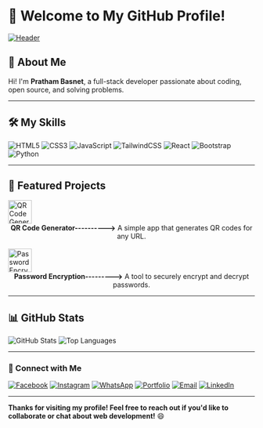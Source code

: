 # 👋 Welcome to My GitHub Profile!

[![Header](https://github.com/user-attachments/assets/ae05e736-5dc5-4ca5-a9d6-1bd66c40165f)](https://misterpratham.github.io/Pratham-Basnet/)


## 🚀 About Me
Hi! I'm **Pratham Basnet**, a full-stack developer passionate about coding, open source, and solving problems.

---

## 🛠️ My Skills

![HTML5](https://img.icons8.com/color/48/000000/html-5.png)
![CSS3](https://img.icons8.com/color/48/000000/css3.png)
![JavaScript](https://img.icons8.com/color/48/000000/javascript.png)
![TailwindCSS](https://img.icons8.com/color/48/000000/tailwindcss.png)
![React](https://img.icons8.com/color/48/react-native.png)
![Bootstrap](https://img.icons8.com/color/48/bootstrap.png)
![Python](https://img.icons8.com/color/48/000000/python.png)

---

## 🌟 Featured Projects

<a href="https://github.com/misterpratham/qrcode">
  <img src="https://github.com/user-attachments/assets/e871ba55-5711-4733-8aec-24bef40cc3a9" alt="QR Code Generator" height="48px">
</a>  
<center><b>QR Code Generator----------></b> 
A simple app that generates QR codes for any URL.  </center>
<br>  
<a href="https://github.com/misterpratham/Password-Encryption">
  <img src="https://github.com/user-attachments/assets/ff2bfd43-e395-41b2-a7ad-72994f2c555e" alt="Password Encryption" width="48px" height="48px">
</a>  
<center><b>Password Encryption---------></b>
A tool to securely encrypt and decrypt passwords.</center>

---

## 📊 GitHub Stats

![GitHub Stats](https://github-readme-stats.vercel.app/api?username=misterpratham&show_icons=true&theme=radical)
![Top Languages](https://github-readme-stats.vercel.app/api/top-langs/?username=misterpratham&layout=compact&theme=radical)

---

### 🤝 Connect with Me

[![Facebook](https://img.icons8.com/color/50/000000/facebook.png)](https://www.facebook.com/basnetpratham)
[![Instagram](https://img.icons8.com/color/50/000000/instagram.png)](https://www.instagram.com/basnetpratham)
[![WhatsApp](https://img.icons8.com/color/50/000000/whatsapp.png)](https://api.whatsapp.com/send/?phone=9779704543535&text=Hi%2C+I+need+help%21&type=phone_number&app_absent=0)
[![Portfolio](https://img.icons8.com/color/50/000000/domain.png)](https://misterpratham.github.io/Pratham-Basnet)
[![Email](https://img.icons8.com/color/50/000000/email.png)](mailto:prathambasnet963@gmail.com)
[![LinkedIn](https://img.icons8.com/color/50/000000/linkedin.png)](https://www.linkedin.com/in/prathambasnet99/)

---

**Thanks for visiting my profile! Feel free to reach out if you'd like to collaborate or chat about web development!** 😄
